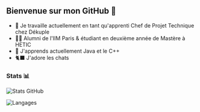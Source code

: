 ## Bienvenue sur mon GitHub 👋

- 🔭 Je travaille actuellement en tant qu'apprenti Chef de Projet Technique chez Dékuple
- 👨‍🎓 Alumni de l'IIM Paris & étudiant en deuxième année de Mastère à HETIC
- 🌱 J'apprends actuellement Java et le C++
- 🐈‍⬛ J'adore les chats

### Stats 📊

![Stats GitHub](https://github-readme-stats.vercel.app/api?username=CharlesLambret&show_icons=true&theme=radical)

![Langages](https://github-readme-stats.vercel.app/api/top-langs/?username=CharlesLambret&layout=compact&theme=radical)
